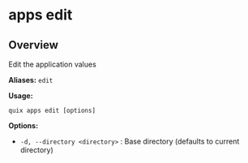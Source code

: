 # apps edit

## Overview

Edit the application values

**Aliases:** `edit`

**Usage:**

```
quix apps edit [options]
```

**Options:**

- `-d, --directory <directory>` : Base directory (defaults to current directory)

